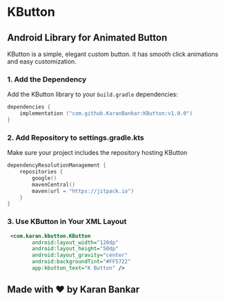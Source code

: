 # KButton 

## Android Library for Animated Button

KButton is a simple, elegant custom button. it has smooth click animations and easy customization.

### 1. Add the Dependency
Add the KButton library to your `build.gradle` dependencies:

```kotlin
dependencies {
    implementation ("com.github.KaranBankar:KButton:v1.0.0")
}
```



### 2. Add Repository to settings.gradle.kts
Make sure your project includes the repository hosting KButton


```kotlin
dependencyResolutionManagement {
    repositories {
        google()
        mavenCentral()
        maven(url = "https://jitpack.io")
    }
}
```

### 3. Use KButton in Your XML Layout

```xml
 <com.karan.kbutton.KButton
        android:layout_width="120dp"
        android:layout_height="50dp"
        android:layout_gravity="center"
        android:backgroundTint="#FF5722"
        app:kbutton_text="K Button" />

```
## Made with ❤️ by Karan Bankar

